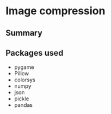 # Image compression
## Summary

## Packages used
- pygame
- Pillow
- colorsys
- numpy
- json
- pickle
- pandas
